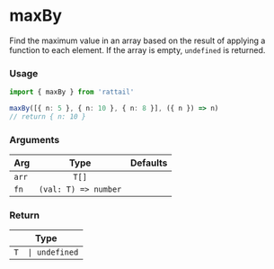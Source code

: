 # maxBy

Find the maximum value in an array based on the result of applying a function to each element. If the array is empty, `undefined` is returned.

### Usage

```ts
import { maxBy } from 'rattail'

maxBy([{ n: 5 }, { n: 10 }, { n: 8 }], ({ n }) => n)
// return { n: 10 }
```

### Arguments

| Arg   |         Type         | Defaults |
| ----- | :------------------: | -------: |
| `arr` |        `T[]`         |          |
| `fn`  | `(val: T) => number` |          |

### Return

|       Type        |
| :---------------: |
| `T  \| undefined` |
